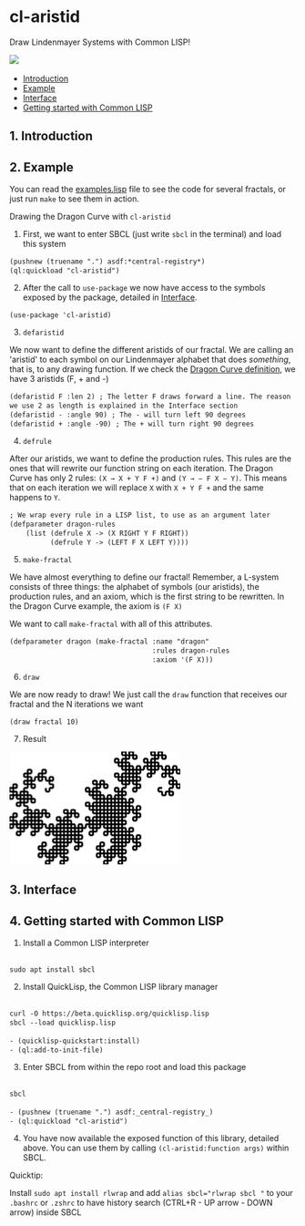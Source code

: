 # cl-aristid

Draw Lindenmayer Systems with Common LISP!

<img src="./examples/crystal_005.svg" width="400">

- [Introduction](#Introduction)
- [Example](#Example)
- [Interface](#Interface)
- [Getting started with Common LISP](#GettingstartedwithCommonLISP)

## 1. <a name='Introduction'></a>Introduction

## 2. <a name='Example'></a>Example

You can read the [examples.lisp](examples.lisp) file to see the code for several fractals, or just run `make` to see them in action.

Drawing the Dragon Curve with `cl-aristid`

1. First, we want to enter SBCL (just write `sbcl` in the terminal) and load this system

```
(pushnew (truename ".") asdf:*central-registry*)
(ql:quickload "cl-aristid")
```

2. After the call to `use-package` we now have access to the symbols exposed by the package, detailed in [Interface](#Interface).

```
(use-package 'cl-aristid)
```

3. `defaristid`

We now want to define the different aristids of our fractal. We are calling an 'aristid' to each symbol on our Lindenmayer alphabet that does _something_, that is, to any drawing function. If we check the [Dragon Curve definition](https://en.wikipedia.org/wiki/L-system#Example_6:_Dragon_curve), we have 3 aristids (F, + and -)

```
(defaristid F :len 2) ; The letter F draws forward a line. The reason we use 2 as length is explained in the Interface section
(defaristid - :angle 90) ; The - will turn left 90 degrees
(defaristid + :angle -90) ; The + will turn right 90 degrees
```

4. `defrule`

After our aristids, we want to define the production rules. This rules are the ones that will rewrite our function string on each iteration. The Dragon Curve has only 2 rules: `(X → X + Y F +)` and `(Y → − F X − Y)`. This means that on each iteration we will replace `X` with `X + Y F +` and the same happens to `Y`.

```
; We wrap every rule in a LISP list, to use as an argument later
(defparameter dragon-rules
	(list (defrule X -> (X RIGHT Y F RIGHT))
		  (defrule Y -> (LEFT F X LEFT Y))))
```

5. `make-fractal`

We have almost everything to define our fractal! Remember, a L-system consists of three things: the alphabet of symbols (our aristids), the production rules, and an axiom, which is the first string to be rewritten. In the Dragon Curve example, the axiom is `(F X)`

We want to call `make-fractal` with all of this attributes.

```
(defparameter dragon (make-fractal :name "dragon"
								   :rules dragon-rules
								   :axiom '(F X)))
```

6. `draw`

We are now ready to draw! We just call the `draw` function that receives our fractal and the N iterations we want

```
(draw fractal 10)
```

7. Result

<img src="./examples/dragon_010.svg" width="300">

## 3. <a name='Interface'></a>Interface

## 4. <a name='GettingstartedwithCommonLISP'></a>Getting started with Common LISP

1. Install a Common LISP interpreter

```

sudo apt install sbcl

```

2. Install QuickLisp, the Common LISP library manager

```

curl -O https://beta.quicklisp.org/quicklisp.lisp
sbcl --load quicklisp.lisp

- (quicklisp-quickstart:install)
- (ql:add-to-init-file)

```

3. Enter SBCL from within the repo root and load this package

```

sbcl

- (pushnew (truename ".") asdf:_central-registry_)
- (ql:quickload "cl-aristid")

```

4. You have now available the exposed function of this library, detailed above. You can use them by calling `(cl-aristid:function args)` within SBCL.

Quicktip:

Install `sudo apt install rlwrap` and add `alias sbcl="rlwrap sbcl "` to your `.bashrc` or `.zshrc` to have history search (CTRL+R - UP arrow - DOWN arrow) inside SBCL
